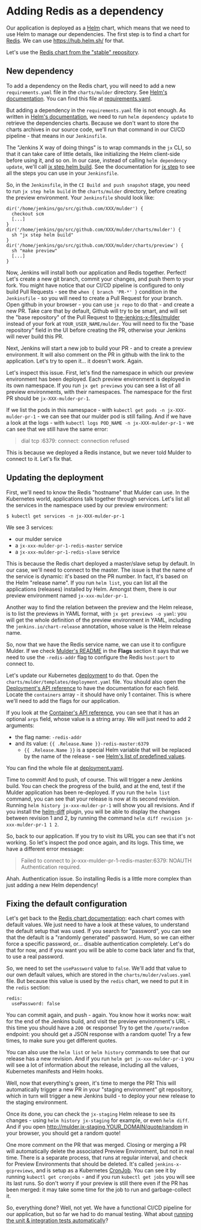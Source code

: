 # Adding Redis as a dependency

Our application is deployed as a [Helm](https://helm.sh/) chart, which means that we need to use Helm to manage our dependencies. The first step is to find a chart for [Redis](https://redis.io/). We can use <https://hub.helm.sh/> for that.

Let's use the [Redis chart from the "stable" repository](https://hub.helm.sh/charts/stable/redis).

## New dependency

To add a dependency on the Redis chart, you will need to add a new `requirements.yaml` file in the `charts/mulder` directory. See [Helm's documentation](https://docs.helm.sh/developing_charts/#chart-dependencies). You can find this file at [requirements.yaml](requirements.yaml).

But adding a dependency in the `requirements.yaml` file is not enough. As written in [Helm's documentation](https://docs.helm.sh/developing_charts/#chart-dependencies), we need to run `helm dependency update` to retrieve the dependencies charts. Because we don't want to store the charts archives in our source code, we'll run that command in our CI/CD pipeline - that means in our `Jenkinsfile`.

The "Jenkins X way of doing things" is to wrap commands in the `jx` CLI, so that it can take care of little details, like initializing the Helm client-side before using it, and so on. In our case, instead of calling `helm dependency update`, we'll call [jx step helm build](https://jenkins-x.io/commands/jx_step_helm_build/). See the documentation for [jx step](https://jenkins-x.io/commands/jx_step/) to see all the steps you can use in your `Jenkinsfile`.

So, in the `Jenkinsfile`, in the `CI Build and push snapshot` stage, you need to run `jx step helm build` in the `charts/mulder` directory, before creating the preview environment. Your `Jenkinsfile` should look like:

```
dir('/home/jenkins/go/src/github.com/XXX/mulder') {
  checkout scm
  [...]
}
dir('/home/jenkins/go/src/github.com/XXX/mulder/charts/mulder') {
  sh "jx step helm build"
}
dir('/home/jenkins/go/src/github.com/XXX/mulder/charts/preview') {
  sh "make preview"
  [...]
}
```

Now, Jenkins will install both our application and Redis together. Perfect! Let's create a new git branch, commit your changes, and push them to your fork.
You might have notice that our CI/CD pipeline is configured to only build Pull Requests - see the `when { branch 'PR-*' }` condition in the `Jenkinsfile` - so you will need to create a Pull Request for your branch. Open github in your browser - you can use `jx repo` to do that - and create a new PR. Take care that by default, Github will try to be smart, and will set the "base repository" of the Pull Request to [the-jenkins-x-files/mulder](https://github.com/the-jenkins-x-files/mulder) instead of your fork at `YOUR_USER_NAME/mulder`. You will need to fix the "base repository" field in the UI before creating the PR, otherwise your Jenkins will never build this PR.

Next, Jenkins will start a new job to build your PR - and to create a preview environment. It will also comment on the PR in github with the link to the application. Let's try to open it... it doesn't work. Again.

Let's inspect this issue. First, let's find the namespace in which our preview environment has been deployed. Each preview environment is deployed in its own namespace. If you run `jx get previews` you can see a list of all preview environments, with their namespaces. The namespace for the first PR should be `jx-XXX-mulder-pr-1`.

If we list the pods in this namespace - with `kubectl get pods -n jx-XXX-mulder-pr-1` - we can see that our mulder pod is still failing. And if we have a look at the logs - with `kubectl logs POD_NAME -n jx-XXX-mulder-pr-1` - we can see that we still have the same error:

> dial tcp :6379: connect: connection refused

This is because we deployed a Redis instance, but we never told Mulder to connect to it. Let's fix that.

## Updating the deployment

First, we'll need to know the Redis "hostname" that Mulder can use. In the Kubernetes world, applications talk together through services. Let's list all the services in the namespace used by our preview environment:

```
$ kubectl get services -n jx-XXX-mulder-pr-1
```

We see 3 services:
- our mulder service
- a `jx-xxx-mulder-pr-1-redis-master` service
- a `jx-xxx-mulder-pr-1-redis-slave` service

This is because the Redis chart deployed a master/slave setup by default. In our case, we'll need to connect to the master. The issue is that the name of the service is dynamic: it's based on the PR number. In fact, it's based on the Helm "release name". If you run `helm list`, you can list all the applications (releases) installed by Helm. Amongst them, there is our preview environment named `jx-xxx-mulder-pr-1`.

Another way to find the relation between the preview and the Helm release, is to list the previews in YAML format, with `jx get previews -o yaml`: you will get the whole definition of the preview environment in YAML, including the `jenkins.io/chart-release` annotation, whose value is the Helm release name.

So, now that we have the Redis service name, we can use it to configure Mulder. If we check [Mulder's README](https://github.com/the-jenkins-x-files/mulder/blob/master/README.md) in the **Flags** section it says that we need to use the `-redis-addr` flag to configure the Redis `host:port` to connect to.

Let's update our Kubernetes [deployment](https://kubernetes.io/docs/concepts/workloads/controllers/deployment/) to do that. Open the `charts/mulder/templates/deployment.yaml` file. You should also open the [Deployment's API reference](https://kubernetes.io/docs/reference/generated/kubernetes-api/v1.13/#deployment-v1-apps) to have the documentation for each field. Locate the `containers` array - it should have only 1 container. This is where we'll need to add the flags for our application.

If you look at the [Container's API reference](https://kubernetes.io/docs/reference/generated/kubernetes-api/v1.13/#container-v1-core), you can see that it has an optional `args` field, whose value is a string array. We will just need to add 2 arguments:
- the flag name: `-redis-addr`
- and its value: `{{ .Release.Name }}-redis-master:6379`
  - `{{ .Release.Name }}` is a special Helm variable that will be replaced by the name of the release - see [Helm's list of predefined values](https://docs.helm.sh/developing_charts/#predefined-values).

You can find the whole file at [deployment.yaml](deployment.yaml).

Time to commit! And to push, of course. This will trigger a new Jenkins build. You can check the progress of the build, and at the end, test if the Mulder application has been re-deployed. If you run the `helm list` command, you can see that your release is now at its second revision. Running `helm history jx-xxx-mulder-pr-1` will show you all revisions. And if you install the [helm-diff](https://github.com/databus23/helm-diff) plugin, you will be able to display the changes between revision 1 and 2, by running the command `helm diff revision jx-xxx-mulder-pr-1 1 2`.

So, back to our application. If you try to visit its URL you can see that it's not working. So let's inspect the pod once again, and its logs. This time, we have a different error message:

> Failed to connect to jx-xxx-mulder-pr-1-redis-master:6379: NOAUTH Authentication required.

Ahah. Authentication issue. So installing Redis is a little more complex than just adding a new Helm dependency!

## Fixing the default configuration

Let's get back to the [Redis chart documentation](https://hub.helm.sh/charts/stable/redis): each chart comes with default values. We just need to have a look at these values, to understand the default setup that was used. If you search for "password", you can see that the default is a "randomly generated" password. Hum, so we can either force a specific password, or... disable authentication completely. Let's do that for now, and if you want you will be able to come back later and fix that, to use a real password.

So, we need to set the `usePassword` value to `false`. We'll add that value to our own default values, which are stored in the `charts/mulder/values.yaml` file. But because this value is used by the `redis` chart, we need to put it in the `redis` section:

```
redis:
  usePassword: false
```

You can commit again, and push - again. You know how it works now: wait for the end of the Jenkins build, and visit the preview environment's URL - this time you should have a `200 OK` response! Try to get the `/quote/random` endpoint: you should get a JSON response with a random quote! Try a few times, to make sure you get different quotes.

You can also use the `helm list` or `helm history` commands to see that our release has a new revision. And if you run `helm get jx-xxx-mulder-pr-1` you will see a lot of information about the release, including all the values, Kubernetes manifests and Helm hooks.

Well, now that everything's green, it's time to merge the PR! This will automatically trigger a new PR in your "staging environment" git repository, which in turn will trigger a new Jenkins build - to deploy your new release to the staging environment.

Once its done, you can check the `jx-staging` Helm release to see its changes - using `helm history jx-staging` for example, or even `helm diff`. And if you open <http://mulder.jx-staging.YOUR_DOMAIN/quote/random> in your browser, you should get a random quote!

One more comment on the PR that was merged. Closing or merging a PR will automatically delete the associated Preview Environment, but not in real time. There is a separate process, that runs at regular interval, and check for Preview Environments that should be deleted. It's called `jenkins-x-gcpreviews`, and is setup as a Kubernetes [CronJob](https://kubernetes.io/docs/concepts/workloads/controllers/cron-jobs/). You can see it by running `kubectl get cronjobs` - and if you run `kubectl get jobs` you will see its last runs. So don't worry if your preview is still there even if the PR has been merged: it may take some time for the job to run and garbage-collect it.

So, everything done? Well, not yet. We have a functional CI/CD pipeline for our application, but so far we had to do manual testing. What about [running the unit & integration tests automatically](run-tests.md)?
